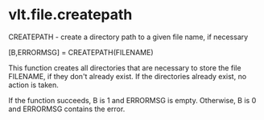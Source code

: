 # vlt.file.createpath

  CREATEPATH - create a directory path to a given file name, if necessary
 
  [B,ERRORMSG] = CREATEPATH(FILENAME)
 
  This function creates all directories that are necessary to
  store the file FILENAME, if they don't already exist. If
  the directories already exist, no action is taken.
 
  If the function succeeds, B is 1 and ERRORMSG is empty.
  Otherwise, B is 0 and ERRORMSG contains the error.
